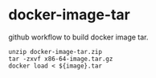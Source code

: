 # docker-image-tar

github workflow to build docker image tar.

```shell
unzip docker-image-tar.zip
tar -zxvf x86-64-image.tar.gz
docker load < ${image}.tar 
```

